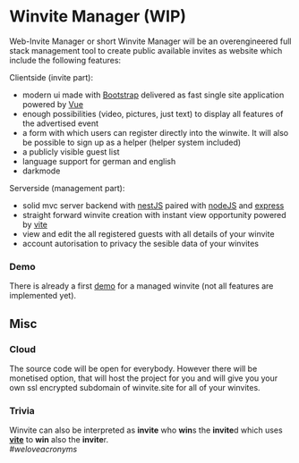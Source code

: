 # Winvite Manager (WIP)
Web-Invite Manager or short Winvite Manager will be an overengineered full stack management tool to create public available invites as website which include the following features:

Clientside (invite part):
* modern ui made with [Bootstrap](https://getbootstrap.com/) delivered as fast single site application powered by [Vue](https://vuejs.org/)
* enough possibilities (video, pictures, just text) to display all features of the advertised event
* a form with which users can register directly into the winwite. It will also be possible to sign up as a helper (helper system included)
* a publicly visible guest list
* language support for german and english
* darkmode

Serverside (management part):
* solid mvc server backend with [nestJS](https://nestjs.com/) paired with [nodeJS](https://nodejs.org/) and [express](https://expressjs.com/)
* straight forward winvite creation with instant view opportunity powered by [vite](https://vitejs.dev/)
* view and edit the all registered guests with all details of your winvite
* account autorisation to privacy the sesible data of your winvites

### Demo
There is already a first [demo](https://github.com/EliasSchaut/Winvite-Demo) for a managed winvite (not all features are implemented yet).

## Misc
### Cloud
The source code will be open for everybody. However there will be monetised option, that will host the project for you and will give you your own ssl encrypted subdomain of winvite.site for all of your winvites.

### Trivia
Winvite can also be interpreted as **invite** who **win**s the **invite**d which uses [**vite**](https://vitejs.dev/) to **win** also the **invite**r.\
*#weloveacronyms*
